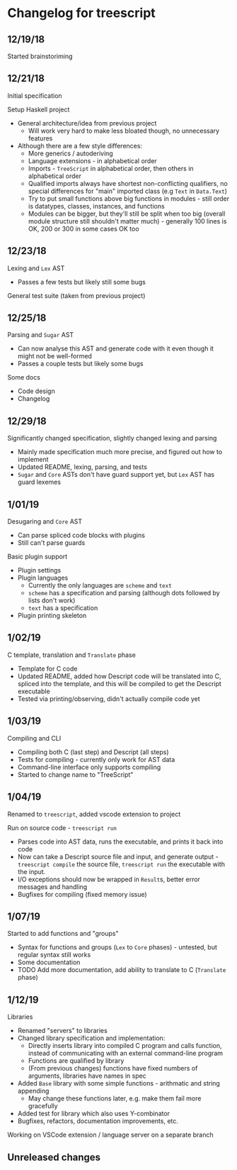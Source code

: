 # Changelog for treescript

## 12/19/18

Started brainstoriming

## 12/21/18

Initial specification

Setup Haskell project

- General architecture/idea from previous project
  - Will work very hard to make less bloated though, no unnecessary features
- Although there are a few style differences:
  - More generics / autoderiving
  - Language extensions - in alphabetical order
  - Imports - `TreeScript` in alphabetical order, then others in alphabetical order
  - Qualified imports always have shortest non-conflicting qualifiers, no special differences for "main" imported class (e.g `Text` in `Data.Text`)
  - Try to put small functions above big functions in modules - still order is datatypes, classes, instances, and functions
  - Modules can be bigger, but they'll still be split when too big (overall module structure still shouldn't matter much) - generally 100 lines is OK, 200 or 300 in some cases OK too

## 12/23/18

Lexing and `Lex` AST

- Passes a few tests but likely still some bugs

General test suite (taken from previous project)

## 12/25/18

Parsing and `Sugar` AST

- Can now analyse this AST and generate code with it even though it might not be well-formed
- Passes a couple tests but likely some bugs

Some docs

- Code design
- Changelog

## 12/29/18

Significantly changed specification, slightly changed lexing and parsing

- Mainly made specification much more precise, and figured out how to implement
- Updated README, lexing, parsing, and tests
- `Sugar` and `Core` ASTs don't have guard support yet, but `Lex` AST has guard lexemes

## 1/01/19

Desugaring and `Core` AST

- Can parse spliced code blocks with plugins
- Still can't parse guards

Basic plugin support

- Plugin settings
- Plugin languages
  - Currently the only languages are `scheme` and `text`
  - `scheme` has a specification and parsing (although dots followed by lists don't work)
  - `text` has a specification
- Plugin printing skeleton

## 1/02/19

C template, translation and `Translate` phase

- Template for C code
- Updated README, added how Descript code will be translated into C, spliced into the template, and this will be compiled to get the Descript executable
- Tested via printing/observing, didn't actually compile code yet

## 1/03/19

Compiling and CLI

- Compiling both C (last step) and Descript (all steps)
- Tests for compiling - currently only work for AST data
- Command-line interface only supports compiling
- Started to change name to "TreeScript"

## 1/04/19

Renamed to `treescript`, added vscode extension to project

Run on source code - `treescript run`

- Parses code into AST data, runs the executable, and prints it back into code
- Now can take a Descript source file and input, and generate output - `treescript compile` the source file, `treescript run` the executable with the input.
- I/O exceptions should now be wrapped in `Result`s, better error messages and handling
- Bugfixes for compiling (fixed memory issue)

## 1/07/19

Started to add functions and "groups"

- Syntax for functions and groups (`Lex` to `Core` phases) - untested, but regular syntax still works
- Some documentation
- TODO Add more documentation, add ability to translate to C (`Translate` phase)

## 1/12/19

Libraries

- Renamed "servers" to libraries
- Changed library specification and implementation:
  - Directly inserts library into compiled C program and calls function, instead of communicating with an external command-line program
  - Functions are qualified by library
  - (From previous changes) functions have fixed numbers of arguments, libraries have names in spec
- Added `Base` library with some simple functions - arithmatic and string appending
  - May change these functions later, e.g. make them fail more gracefully
- Added test for library which also uses Y-combinator
- Bugfixes, refactors, documentation improvements, etc.

Working on VSCode extension / language server on a separate branch

## Unreleased changes
